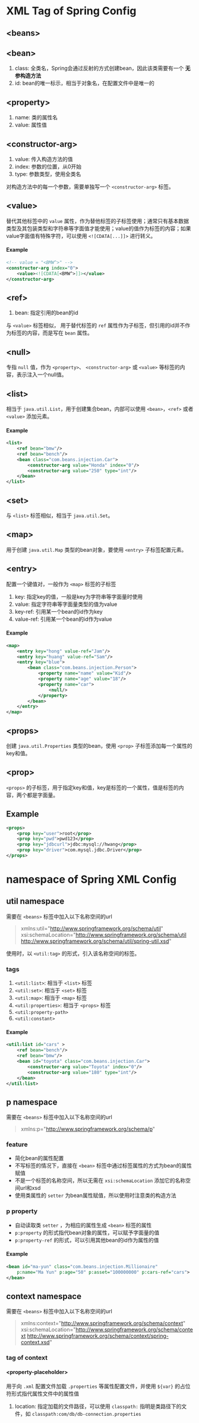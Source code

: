 # XML Tag of Spring Config
## <beans\>

## <bean\>
1. class: 全类名，Spring会通过反射的方式创建bean，因此该类需要有一个 **无参构造方法**
2. id: bean的唯一标示，相当于对象名，在配置文件中是唯一的

## <property\>
1. name: 类的属性名
2. value: 属性值

## <constructor-arg\>
1. value: 传入构造方法的值
2. index: 参数的位置，从0开始
3. type: 参数类型，使用全类名

对构造方法中的每一个参数，需要单独写一个 `<constructor-arg>` 标签。

## <value\>
替代其他标签中的 `value` 属性，作为替他标签的子标签使用；通常只有基本数据类型及其包装类型和字符串等字面值才能使用；value的值作为标签的内容；如果value字面值有特殊字符，可以使用 `<![CDATA[...]]>` 进行转义。

#### Example
```xml
<!-- value = "<BMW^>" -->
<constructor-arg index="0">
    <value><![CDATA[<BMW^>]]></value>
</constructor-arg>
```

## <ref\>
1. bean: 指定引用的bean的id

与 `<value>` 标签相似， 用于替代标签的 `ref` 属性作为子标签，但引用的id并不作为标签的内容，而是写在 `bean` 属性。

## <null\>
专指 `null` 值，作为 `<property>`、 `<constructor-arg>` 或 `<value>` 等标签的内容，表示注入一个null值。

## <list\>
相当于 `java.util.List`，用于创建集合bean，内部可以使用 `<bean>`，`<ref>` 或者 `<value>` 添加元素。
#### Example
```xml
<list>
    <ref bean="bmw"/>
    <ref bean="bench"/>
    <bean class="com.beans.injection.Car">
        <constructor-arg value="Honda" index="0"/>
        <constructor-arg value="250" type="int"/>
    </bean>
</list>
```

## <set\>
与 `<list>` 标签相似，相当于 `java.util.Set`。

## <map\>
用于创建 `java.util.Map` 类型的bean对象，要使用 `<entry>` 子标签配置元素。

## <entry\>
配置一个键值对，一般作为 `<map>` 标签的子标签

1. key: 指定key的值，一般是key为字符串等字面量时使用
2. value: 指定字符串等字面量类型的值为value
3. key-ref: 引用某一个bean的id作为key
4. value-ref: 引用某一个bean的id作为value

#### Example
```xml
<map>
    <entry key="hong" value-ref="Jam"/>
    <entry key="huang" value-ref="Sam"/>
    <entry key="blue">
        <bean class="com.beans.injection.Person">
            <property name="name" value="Kid"/>
            <property name="age" value="18"/>
            <property name="car">
                <null/>
            </property>
        </bean>
    </entry>
</map>
```

## <props\>
创建 `java.util.Properties` 类型的bean，使用 `<prop>` 子标签添加每一个属性的key和值。

## <prop\>
`<props>` 的子标签，用于指定key和值，key是标签的一个属性，值是标签的内容，两个都是字面量。

## Example
```xml
<props>
    <prop key="user">root</prop>
    <prop key="pwd">pwd123</prop>
    <prop key="jdbcurl">jdbc:mysql://hwang</prop>
    <prop key="driver">com.mysql.jdbc.Driver</prop>
</props>
```

# namespace of  Spring XML Config
## util namespace
需要在 `<beans>` 标签中加入以下名称空间的url
> xmlns:util="http://www.springframework.org/schema/util"  
xsi:schemaLocation="http://www.springframework.org/schema/util http://www.springframework.org/schema/util/spring-util.xsd"

使用时，以 `<util:tag>` 的形式，引入该名称空间的标签。
### tags
1. `<util:list>`: 相当于 `<list>` 标签
2. `<util:set>`: 相当于 `<set>` 标签
3. `<util:map>`: 相当于 `<map>` 标签
4. `<util:properties>`: 相当于 `<props>` 标签
5. `<util:property-path>`
6. `<util:constant>`

#### Example
```xml
<util:list id="cars" >
    <ref bean="bench"/>
    <ref bean="bmw"/>
    <bean id="toyota" class="com.beans.injection.Car">
        <constructor-arg value="Toyota" index="0"/>
        <constructor-arg value="180" type="int"/>
    </bean>
</util:list>
```

## p namespace
需要在 `<beans>` 标签中加入以下名称空间的url
> xmlns:p="http://www.springframework.org/schema/p"

### feature
- 简化bean的属性配置
- 不写标签的情况下，直接在 `<bean>` 标签中通过标签属性的方式为bean的属性赋值
- 不是一个标签的名称空间，所以无需在 `xsi:schemaLocation` 添加它的名称空间url和xsd
- 使用类属性的 `setter` 为bean属性赋值，所以使用时注意类的构造方法

### p property
-  自动读取类 `setter` ，为相应的属性生成 `<bean>` 标签的属性
- `p:property` 的形式指代bean对象的属性，可以赋予字面量的值
- `p:property-ref` 的形式，可以引用其他bean的id作为属性的值

#### Example
```xml
<bean id="ma-yun" class="com.beans.injection.Millionaire"
    p:name="Ma Yun" p:age="50" p:asset="100000000" p:cars-ref="cars">
</bean>
```

## context namespace
需要在 `<beans>` 标签中加入以下名称空间的url
> xmlns:context="http://www.springframework.org/schema/context"
xsi:schemaLocation="http://www.springframework.org/schema/context http://www.springframework.org/schema/context/spring-context.xsd"

### tag of context

#### <property-placeholder\>
用于向 `.xml` 配置文件加载 `.properties` 等属性配置文件，并使用 `${var}` 的占位符形式指代属性文件中的属性值

1. location: 指定加载的文件路径，可以使用 `classpath:` 指明是类路径下的文件，如 `classpath:com/db/db-connection.properties`

